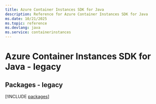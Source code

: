 ```yaml
---
title: Azure Container Instances SDK for Java
description: Reference for Azure Container Instances SDK for Java
ms.date: 10/21/2025
ms.topic: reference
ms.devlang: java
ms.service: containerinstances
---
```

# Azure Container Instances SDK for Java - legacy
## Packages - legacy
[!INCLUDE [packages](container-instances-index.md)]